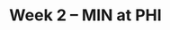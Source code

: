 ---
layout: game
title: Week 2 – MIN at PHI
season: 2023
game_id: 2023_02_MIN_PHI
away_team: MIN
home_team: PHI
---